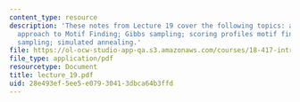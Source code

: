 ```yaml
---
content_type: resource
description: 'These notes from Lecture 19 cover the following topics: a probabilistic
  approach to Motif Finding; Gibbs sampling; scoring profiles motif finding via Gibbs
  sampling; simulated annealing.'
file: https://ol-ocw-studio-app-qa.s3.amazonaws.com/courses/18-417-introduction-to-computational-molecular-biology-fall-2004/28e493ef5ee5e07930413dbca64b3ffd_lecture_19.pdf
file_type: application/pdf
resourcetype: Document
title: lecture_19.pdf
uid: 28e493ef-5ee5-e079-3041-3dbca64b3ffd
---
```

